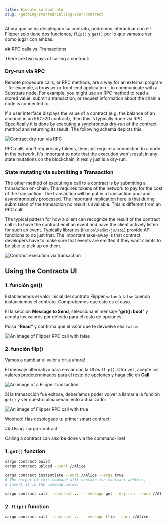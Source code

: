 ```yaml
---
title: Ejecute su Contrato
slug: /getting-started/calling-your-contract
---
```


Ahora que se ha desplegado su contrato, podremos interactuar con él! Flipper solo tiene dos funciones,
 `flip()` y `get()` por lo que vamos a ver como jugar con ambas.

<div class="translateTodo">
## RPC calls vs. Transactions

There are two ways of calling a contract:

### Dry-run via RPC

Remote procedure calls, or RPC methods, are a way for an external program – for example, a browser
or front-end application – to communicate with a Substrate node.
For example, you might use an RPC method to read a stored value, submit a transaction, or request
information about the chain a node is connected to.

If a user interface displays the value of a contract (e.g. the balance of an account in
an ERC-20 contract), then this is typically done via RPC. Specifically it is done by
executing a synchronous dry-run of the contract method and returning its result.
The following schema depicts this.

![Contract dry-run via RPC](/img/rpc.png)

RPC calls don't require any tokens, they just require a connection to a node in the
network. It's important to note that the execution won't result in any state mutations
on the blockchain, it really just is a dry-run.

### State mutating via submitting a Transaction

The other method of executing a call to a contract is by submitting a transaction
on-chain. This requires tokens of the network to pay for the cost of the transaction.
The transaction will be put in a transaction pool and asynchronously processed.
The important implication here is that during submission of the transaction no result
is available. This is different from an RPC call.

The typical pattern for how a client can recognize the result of the contract call is
to have the contract emit an event and have the client actively listen for such an
event. Typically libraries (like `polkadot-js/api`) provide API functions to do just that.
The important take-away is that contract developers have to make sure that events
are emitted if they want clients to be able to pick up on them.

![Contract execution via transaction](/img/events.png)
</div>

## Using the Contracts UI
### 1. función get()

Establecemos el valor inicial del contrato Flipper
`value` a `false` cuendo instanciemos el contrato. Comprobemos que este es el caso.

El la sección **Message to Send**, selecciona el mensaje "**get(): bool**" y acepta los valores por defecto para el resto de opciones.

Pulsa **"Read"** y confirma que el valor que te devuelve sea `false`:

![An image of Flipper RPC call with false](/img/flipper-false.png)

### 2. función flip()

Vamos a cambiar el valor a `true` ahora!

El mensaje alternativo para enviar con la UI es `flip()`. Otra vez, acepte los valores predeterminados para el resto de opciones y haga clic en **Call**

![An image of a Flipper transaction](/img/send-as-transaction.png)

Si la transacción fue exitosa, deberíamos poder volver a llamar a la función `get()` y ver nuestro almacenamiento actualizado:

![An image of Flipper RPC call with true](/img/flipper-true.png)

Woohoo! Has desplegado tu primer smart contract!

<div class="translateTodo">
## Using `cargo-contract`

Calling a contract can also be done via the command-line!

### 1. `get()` function

```bash
cargo contract build
cargo contract upload --suri //Alice

cargo contract instantiate --suri //Alice --args true
# The output of this command will contain the contract address,
# insert it in the command below.

cargo contract call --contract ... --message get --dry-run --suri //Alice
```

### 2. `flip()` function

```bash
cargo contract call --contract ... --message flip --suri //Alice
```
</div>